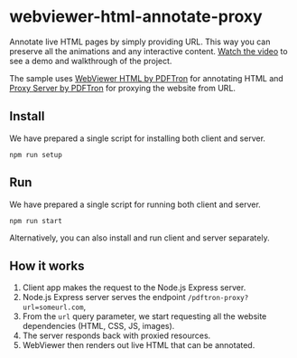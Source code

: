 # webviewer-html-annotate-proxy
Annotate live HTML pages by simply providing URL. This way you can preserve all the animations and any interactive content. [Watch the video](https://youtu.be/pamn97LMD6s) to see a demo and walkthrough of the project.

The sample uses [WebViewer HTML by PDFTron](https://www.npmjs.com/package/@pdftron/webviewer-html) for annotating HTML and [Proxy Server by PDFTron](https://www.npmjs.com/package/@pdftron/webviewer-html-proxy-server) for proxying the website from URL. 

## Install

We have prepared a single script for installing both client and server.

```
npm run setup
```

## Run

We have prepared a single script for running both client and server.

```
npm run start
```

Alternatively, you can also install and run client and server separately.

## How it works

1. Client app makes the request to the Node.js Express server.
2. Node.js Express server serves the endpoint `/pdftron-proxy?url=someurl.com`, 
3. From the `url` query parameter, we start requesting all the website dependencies (HTML, CSS, JS, images).
4. The server responds back with proxied resources.
5. WebViewer then renders out live HTML that can be annotated.
